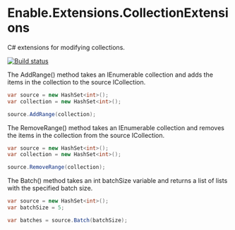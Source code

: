 # Enable.Extensions.CollectionExtensions

C# extensions for modifying collections.

[![Build status](https://ci.appveyor.com/api/projects/status/176mkjf3po8l2sw3?svg=true)](https://ci.appveyor.com/project/EnableSoftware/enable-extensions-collectionextensions)

The AddRange() method takes an IEnumerable<T> collection and adds the items in the collection to the source ICollection<T>.

```c#
var source = new HashSet<int>();
var collection = new HashSet<int>();

source.AddRange(collection);
```

The RemoveRange() method takes an IEnumerable<T> collection and removes the items in the collection from the source ICollection<T>.

```c#
var source = new HashSet<int>();
var collection = new HashSet<int>();

source.RemoveRange(collection);
```

The Batch() method takes an int batchSize variable and returns a list of lists with the specified batch size.

```c#
var source = new HashSet<int>();
var batchSize = 5;

var batches = source.Batch(batchSize);
```
